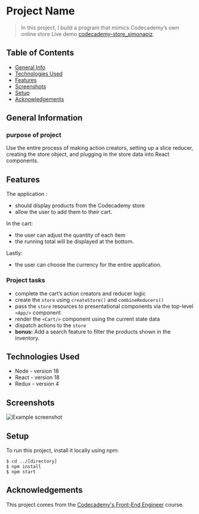 # Project Name
> In this project, I build a program that mimics Codecademy’s own online store
> Live demo [codecademy-store_simonapiz](https://codecademy-store_simonapiz.surge.sh/). <!-- If you have the project hosted somewhere, include the link here. -->

## Table of Contents
* [General Info](#general-information)
* [Technologies Used](#technologies-used)
* [Features](#features)
* [Screenshots](#screenshots)
* [Setup](#setup)
* [Acknowledgements](#acknowledgements)

## General Information
### purpose of project
Use the entire process of making action creators, setting up a slice reducer, creating the store object, and plugging in the store data into React components.

## Features
The application :
- should display products from the Codecademy store 
- allow the user to add them to their cart. 

In the cart:
- the user can adjust the quantity of each item 
- the running total will be displayed at the bottom.

Lastly:
- the user can choose the currency for the entire application.
 

### Project tasks

- complete the cart’s action creators and reducer logic
- create the `store` using `createStore()` and `combineReducers()`
- pass the `store` resources to presentational components via the top-level `<App/>` component
- render the `<Cart/>` component using the current state data
- dispatch actions to the `store`
- **bonus:** Add a search feature to filter the products shown in the inventory.

## Technologies Used
- Node - version 18
- React - version 18
- Redux - version 4


## Screenshots
![Example screenshot](./img/screenshot.png)
<!-- If you have screenshots you'd like to share, include them here. -->


## Setup
To run this project, install it locally using npm:
```
$ cd ../[directory]
$ npm install
$ npm start
```

## Acknowledgements
This project comes from the [Codecademy's Front-End Engineer](https://join.codecademy.com/learn/paths/front-end-engineer-career-path-b/) course.